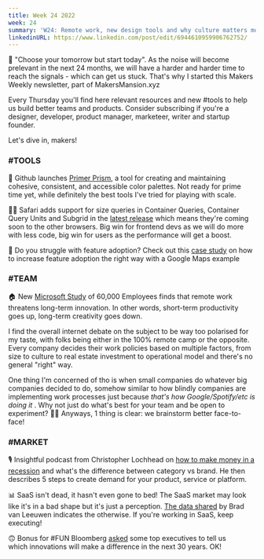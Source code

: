 ```yaml
---
title: Week 24 2022
week: 24
summary: 'W24: Remote work, new design tools and why culture matters more than you think.'
linkedinURL: https://www.linkedin.com/post/edit/6944610959906762752/
---
```


💬 "Choose your tomorrow but start today". As the noise will become prelevant in the next 24 months, we will have a harder and harder time to reach the signals - which can get us stuck. That's why I started this Makers Weekly newsletter, part of MakersMansion.xyz

Every Thursday you'll find here relevant resources and new #tools to help us build better teams and products. Consider subscribing if you're a designer, developer, product manager, marketeer, writer and startup founder.

Let's dive in, makers!

### #TOOLS
🎨 Github launches [Primer Prism](https://primer.style/prism/), a tool for creating and maintaining cohesive, consistent, and accessible color palettes. Not ready for prime time yet, while definitely the best tools I've tried for playing with scale.

🧑‍💻 Safari adds support for size queries in Container Queries, Container Query Units and Subgrid in the [latest release](https://developer.apple.com/documentation/safari-release-notes/safari-16-release-notes) which means they're coming soon to the other browsers. Big win for frontend devs as we will do more with less code, big win for users as the performance will get a boost.

🥁 Do you struggle with feature adoption? Check out this [case study](https://growth.design/case-studies/google-feature-adoption) on how to increase feature adoption the right way with a Google Maps example

### #TEAM
🏠 New [Microsoft Study](https://www.nature.com/articles/s41562-021-01196-4) of 60,000 Employees finds that remote work threatens long-term innovation. In other words, short-term productivity goes up, long-term creativity goes down.

I find the overall internet debate on the subject to be way too polarised for my taste, with folks being either in the 100% remote camp or the opposite. Every company decides their work policies based on multiple factors, from size to culture to real estate investment to operational model and there's no general "right" way. 

One thing I'm concerned of tho is when small companies do whatever big companies decided to do, somehow similar to how blindly companies are implementing work processes just because *that's how Google/Spotify/etc is doing it* . Why not just do what's best for your team and be open to experiment? 🤷‍♂️ Anyways, 1 thing is clear: we brainstorm better face-to-face!

### #MARKET 
🎙 Insightful podcast from Christopher Lochhead on [how to make money in a recession](https://podcasts.apple.com/es/podcast/lochhead-on-marketing/id1475593214?i=1000565109949) and what's the difference between category vs brand. He then describes 5 steps to create demand for your product, service or platform.

📊 SaaS isn't dead, it hasn't even gone to bed! The SaaS market may look like it's in a bad shape but it's just a perception. [The data shared](https://www.linkedin.com/posts/bradvanleeuwen_saas-saas-activity-6938187261746323456-ym0j/) by Brad van Leeuwen indicates the otherwise. If you're working in SaaS, keep executing!

🙃 Bonus for #FUN
Bloomberg [asked](https://www.bloomberg.com/news/articles/2022-06-10/goldman-citigroup-nasdaq-leaders-imagine-markets-in-2052) some top executives to tell us which innovations will make a difference in the next 30 years. OK! 



